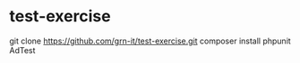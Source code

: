 # test-exercise

git clone https://github.com/grn-it/test-exercise.git
composer install
phpunit AdTest
